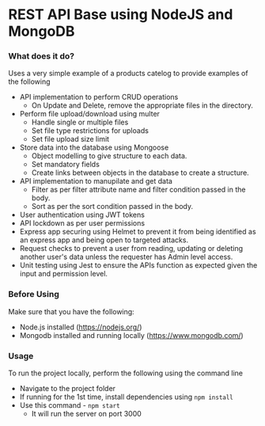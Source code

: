 # REST API Base using NodeJS and MongoDB

### What does it do?

Uses a very simple example of a products catelog to provide examples of the following
* API implementation to perform CRUD operations
    * On Update and Delete, remove the appropriate files in the directory.
* Perform file upload/download using multer
    * Handle single or multiple files
    * Set file type restrictions for uploads
    * Set file upload size limit
* Store data into the database using Mongoose
    * Object modelling to give structure to each data.
    * Set mandatory fields
    * Create links between objects in the database to create a structure.
* API implementation to manupilate and get data
    * Filter as per filter attribute name and filter condition passed in the body.
    * Sort as per the sort condition passed in the body.
* User authentication using JWT tokens
* API lockdown as per user permissions
* Express app securing using Helmet to prevent it from being identified as an express app and being open to targeted attacks.
* Request checks to prevent a user from reading, updating or deleting another user's data unless the requester has Admin level access.
* Unit testing using Jest to ensure the APIs function as expected given the input and permission level.

### Before Using

Make sure that you have the following:
* Node.js installed (https://nodejs.org/)
* Mongodb installed and running locally (https://www.mongodb.com/)

### Usage

To run the project locally, perform the following using the command line
* Navigate to the project folder
* If running for the 1st time, install dependencies using ```npm install```
* Use this command - ```npm start```
    * It will run the server on port 3000
